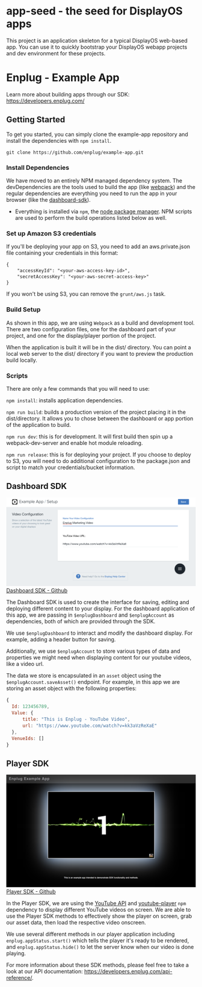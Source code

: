 # app-seed - the seed for DisplayOS apps
This project is an application skeleton for a typical DisplayOS web-based app. You can use it to quickly bootstrap your DisplayOS webapp projects and dev environment for these projects.
# Enplug - Example App

Learn more about building apps through our SDK: https://developers.enplug.com/

## Getting Started
To get you started, you can simply clone the example-app repository and install the dependencies with `npm install`.

```
git clone https://github.com/enplug/example-app.git
```

### Install Dependencies
We have moved to an entirely NPM managed dependency system. The devDependencies are the tools used to build the app (like [webpack](https://webpack.github.io/)) and the regular dependencies are everything you need to run the app in your browser (like the [dashboard-sdk](https://github.com/Enplug/dashboard-sdk)).
- Everything is installed via `npm`, the [node package manager](https://www.npmjs.org/). NPM scripts are used to perform the build operations listed below as well.

### Set up Amazon S3 credentials
If you'll be deploying your app on S3, you need to add an aws.private.json file containing your credentials in this format:
```
{
    "accessKeyId": "<your-aws-access-key-id>",
    "secretAccessKey": "<your-aws-secret-access-key>"
}
```
If you won't be using S3, you can remove the `grunt/aws.js` task.

### Build Setup
As shown in this app, we are using `Webpack` as a build and development tool. There are two configuration files, one for the dashboard part of your project, and one for the display/player portion of the project.  

When the application is built it will be in the dist/ directory. You can point a local web server to the dist/ directory if you want to preview the production build locally.

### Scripts
There are only a few commands that you will need to use:

`npm install`: installs application dependencies.  

`npm run build`: builds a production version of the project placing it in the dist/directory. It allows you to chose between the dashboard or app portion of the application to build.

`npm run dev`: this is for development. It will first build then spin up a webpack-dev-server and enable hot module reloading.  

`npm run release`: this is for deploying your project. If you choose to deploy to S3, you will need to do additional configuration to the package.json and script to match your credentials/bucket information.

## Dashboard SDK
![Player ScreenShot](./img/dashboard-graphic.png)
[Dashboard SDK - Github](https://github.com/Enplug/dashboard-sdk)

The Dashboard SDK is used to create the interface for saving, editing and deploying different content to your display. For the dashboard application of this app, we are passing in `$enplugDashboard` and `$enplugAccount` as dependencies, both of which are provided through the SDK.

We use `$enplugDashboard` to interact and modify the dashboard display. For example, adding a header button for saving.

Additionally, we use `$enplugAccount` to store various types of data and properties we might need when displaying content for our youtube videos, like a video url.

The data we store is encapsulated in an `asset` object using the `$enplugAccount.saveAsset()` endpoint. For example, in this app we are storing an asset object with the following properties:

```js
{
  Id: 123456789,
  Value: {
      title: "This is Enplug - YouTube Video",
      url: "https://www.youtube.com/watch?v=kk3aVzReXaE"
  },
  VenueIds: []
}
```

## Player SDK

![Player ScreenShot](./img/player-screenshot.png)
[Player SDK - Github](https://github.com/Enplug/js-player-sdk)

In the Player SDK, we are using the [YouTube API](https://developers.google.com/youtube/iframe_api_reference) and [youtube-player](https://www.npmjs.com/package/youtube-player) `npm` dependency to display different YouTube videos on screen. We are able to use the Player SDK methods to effectively show the player on screen, grab our asset data, then load the respective video onscreen.

We use several different methods in our player application including `enplug.appStatus.start()` which tells the player it's ready to be rendered, and `enplug.appStatus.hide()` to let the server know when our video is done playing.

For more information about these SDK methods, please feel free to take a look at our API documentation: https://developers.enplug.com/api-reference/.
